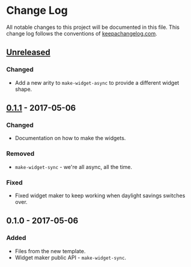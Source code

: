 # Change Log
All notable changes to this project will be documented in this file. This change log follows the conventions of [keepachangelog.com](http://keepachangelog.com/).

## [Unreleased]
### Changed
- Add a new arity to `make-widget-async` to provide a different widget shape.

## [0.1.1] - 2017-05-06
### Changed
- Documentation on how to make the widgets.

### Removed
- `make-widget-sync` - we're all async, all the time.

### Fixed
- Fixed widget maker to keep working when daylight savings switches over.

## 0.1.0 - 2017-05-06
### Added
- Files from the new template.
- Widget maker public API - `make-widget-sync`.

[Unreleased]: https://github.com/your-name/rook-access-rules/compare/0.1.1...HEAD
[0.1.1]: https://github.com/your-name/rook-access-rules/compare/0.1.0...0.1.1

